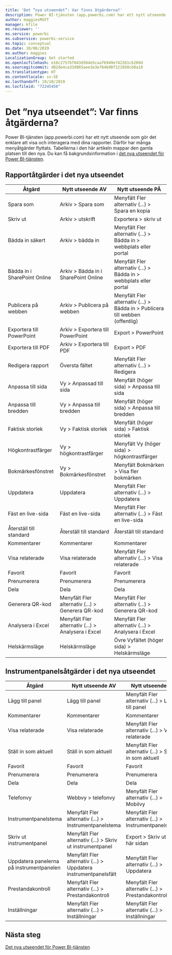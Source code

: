 ```yaml
---
title: 'Det ”nya utseendet”: Var finns åtgärderna?'
description: Power BI-tjänsten (app.powerbi.com) har ett nytt utseende och flera åtgärder har flyttat. Den här artikeln innehåller tabeller som mappar de gamla platserna till de nya.
author: maggiesMSFT
manager: kfile
ms.reviewer: ''
ms.service: powerbi
ms.subservice: powerbi-service
ms.topic: conceptual
ms.date: 10/08/2019
ms.author: maggies
LocalizationGroup: Get started
ms.openlocfilehash: e10c2757bf843d504e5caafb949e742261c6209d
ms.sourcegitcommit: d02de4ca33d865aee3e3e764b98f221950cb0a10
ms.translationtype: HT
ms.contentlocale: sv-SE
ms.lasthandoff: 10/10/2019
ms.locfileid: "72245456"
---
```

# <a name="the-new-look-where-did-the-actions-go"></a>Det ”nya utseendet”: Var finns åtgärderna?

Power BI-tjänsten (app.powerbi.com) har ett nytt utseende som gör det enklare att visa och interagera med dina rapporter. Därför har många menyåtgärder flyttats. Tabellerna i den här artikeln mappar den gamla platsen till den nya. Du kan få bakgrundsinformation i [det nya utseendet för Power BI-tjänsten](service-new-look.md).

## <a name="report-actions-in-the-new-look"></a>Rapportåtgärder i det nya utseendet

|Åtgärd  |Nytt utseende AV  |Nytt utseende PÅ  |
|---------|---------|---------|
| Spara som | Arkiv > Spara som  | Menyfält Fler alternativ (...) > Spara en kopia |
| Skriv ut | Arkiv > utskrift | Exportera > skriv ut |
| Bädda in säkert | Arkiv > bädda in | Menyfält Fler alternativ (...) > Bädda in > webbplats eller portal |
| Bädda in i SharePoint Online | Arkiv > Bädda in i SharePoint Online | Menyfält Fler alternativ (...) > Bädda in > webbplats eller portal |
| Publicera på webben | Arkiv > Publicera på webben | Menyfält Fler alternativ (...) > Bädda in > Publicera till webben (offentlig) |
| Exportera till PowerPoint | Arkiv > Exportera till PowerPoint | Export > PowerPoint |
| Exportera till PDF | Arkiv > Exportera till PDF | Export > PDF |
|Redigera rapport  | Översta fältet   | Menyfält Fler alternativ (...) > Redigera |
| Anpassa till sida | Vy > Anpassad till sida | Menyfält (höger sida) > Anpassa till sida |
| Anpassa till bredden | Vy > Anpassa till bredden | Menyfält (höger sida) > Anpassa till bredden |
| Faktisk storlek | Vy > Faktisk storlek | Menyfält (höger sida) > Faktisk storlek |
| Högkontrastfärger | Vy > högkontrastfärger | Menyfält Vy (höger sida) > högkontrastfärger |
| Bokmärkesfönstret | Vy > Bokmärkesfönstret |  Menyfält Bokmärken > Visa fler bokmärken |
| Uppdatera | Uppdatera | Menyfält Fler alternativ (...) > Uppdatera |
| Fäst en live-sida | Fäst en live-sida | Menyfält Fler alternativ (...) > Fäst en live-sida |
| Återställ till standard | Återställ till standard | Återställ till standard |
| Kommentarer | Kommentarer | Kommentarer |
| Visa relaterade | Visa relaterade | Menyfält Fler alternativ (...) > Visa relaterade |
| Favorit | Favorit | Favorit |
| Prenumerera | Prenumerera |Prenumerera |
| Dela | Dela | Dela |
| Generera QR-kod | Menyfält Fler alternativ (...) > Generera QR-kod | Menyfält Fler alternativ (...) > Generera QR-kod |
| Analysera i Excel | Menyfält Fler alternativ (...) > Analysera i Excel | Menyfält Fler alternativ (...) > Analysera i Excel |
| Helskärmsläge | Helskärmsläge | Övre Vyfältet (höger sida) > Helskärmsläge |

## <a name="dashboard-actions-in-the-new-look"></a>Instrumentpanelsåtgärder i det nya utseendet

|Åtgärd  |Nytt utseende AV  |Nytt utseende PÅ  |
|---------|---------|---------|
| Lägg till panel | Lägg till panel | Menyfält Fler alternativ (...) > Lägg till panel |
| Kommentarer | Kommentarer | Kommentarer |
| Visa relaterade | Visa relaterade | Menyfält Fler alternativ (...) > Visa relaterade |
| Ställ in som aktuell | Ställ in som aktuell| Menyfält Fler alternativ (...) > Ställ in som aktuell|
| Favorit | Favorit | Favorit |
| Prenumerera | Prenumerera |Prenumerera |
| Dela | Dela | Dela |
| Telefonvy | Webbvy > telefonvy | Menyfält Fler alternativ (...) > Mobilvy |
| Instrumentpanelstema | Menyfält Fler alternativ (...) > Instrumentpanelstema | Menyfält Fler alternativ (...) > Instrumentpanelstema |
| Skriv ut instrumentpanel | Menyfält Fler alternativ (...) > Skriv ut instrumentpanel | Export > Skriv ut den här sidan |
| Uppdatera panelerna på instrumentpanelen | Menyfält Fler alternativ (...) > Uppdatera instrumentpanelsfält | Menyfält Fler alternativ (...) > Uppdatera |
| Prestandakontroll | Menyfält Fler alternativ (...) > Prestandakontroll | Menyfält Fler alternativ (...) > Prestandakontroll |
| Inställningar | Menyfält Fler alternativ (...) > Inställningar | Menyfält Fler alternativ (...) > Inställningar |

## <a name="next-steps"></a>Nästa steg

[Det nya utseendet för Power BI-tjänsten](service-new-look.md)
